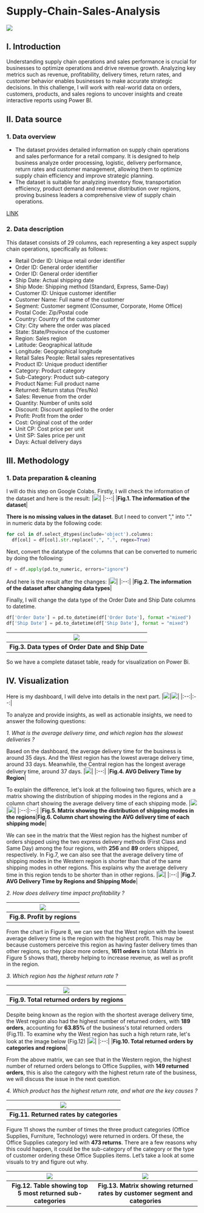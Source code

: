 # Supply-Chain-Sales-Analysis
![](https://encrypted-tbn0.gstatic.com/images?q=tbn:ANd9GcQV3uPk2xiUlQhYif4MdzHCc6MwsIuz-_2jBA&s)

## I. Introduction
Understanding supply chain operations and sales performance is crucial for businesses to optimize operations and drive revenue growth. Analyzing key metrics such as revenue, profitability, delivery times, return rates, and customer behavior enables businesses to make accurate strategic decisions. In this challenge, I will work with real-world data on orders, customers, products, and sales regions to uncover insights and create interactive reports using Power BI.

## II. Data source
### 1. Data overview
- The dataset provides detailed information on supply chain operations and sales performance for a retail company. It is designed to help business analyze order processing, logistic, delivery performance, return rates and customer management, allowing them to optimize supply chain efficiency and improve strategic planning.
- The dataset is suitable for analyzing inventory flow, transportation efficiency, product demand and revenue distribution over regions, proving business leaders a comprehensive view of supply chain operations.
  
[LINK](https://docs.google.com/spreadsheets/d/1jNIom306z4gm8cLu3iBu1ocqfrczYac9/edit?gid=1597858120#gid=1597858120)

### 2. Data description
This dataset consists of 29 columns, each representing a key aspect supply chain operations, specifically as follows:
- Retail Order ID: Unique retail order identifier
- Order ID: General order identifier
- Order ID: General order identifier
- Ship Date: Actual shipping date
- Ship Mode: Shipping method (Standard, Express, Same-Day)
- Customer ID: Unique customer identifier
- Customer Name: Full name of the customer
- Segment: Customer segment (Consumer, Corporate, Home Office)
- Postal Code: Zip/Postal code
- Country: Country of the customer
- City: City where the order was placed
- State: State/Province of the customer
- Region: Sales region
- Latitude: Geographical latitude
- Longitude: Geographical longitude
- Retail Sales People: Retail sales representatives
- Product ID: Unique product identifier
- Category: Product category
- Sub-Category: Product sub-category
- Product Name: Full product name
- Returned: Return status (Yes/No)
- Sales: Revenue from the order
- Quantity: Number of units sold
- Discount: Discount applied to the order
- Profit: Profit from the order
- Cost: Original cost of the order
- Unit CP: Cost price per unit
- Unit SP: Sales price per unit
- Days: Actual delivery days

## III. Methodology
### 1. Data preparation & cleaning
I will do this step on Google Colabs. Firstly, I will check the information of the dataset and here is the result:
|![](images/fig.1.png)|
|:--:|
|**Fig.1. The information of the dataset**|

**There is no missing values in the dataset**. But I need to convert "," into "." in numeric data by the following code:
```python
for col in df.select_dtypes(include='object').columns:
  df[col] = df[col].str.replace(",", ".", regex=True)
```
Next, convert the datatype of the columns that can be converted to numeric by doing the following:
```python
df = df.apply(pd.to_numeric, errors="ignore")
```
And here is the result after the changes:
|![](images/fig.2.png)|
|:--:|
|**Fig.2. The information of the dataset after changing data types**|

Finally, I will change the data type of the Order Date and Ship Date columns to datetime.
```python
df['Order Date'] = pd.to_datetime(df['Order Date'], format ="mixed")
df['Ship Date'] = pd.to_datetime(df['Ship Date'], format = "mixed")
```
|![](images/fig.3.png)|
|:--:|
|**Fig.3. Data types of Order Date and Ship Date**|

So we have a complete dataset table, ready for visualization on Power Bi.

## IV. Visualization
Here is my dashboard, I will delve into details in the next part.
|![](images/fig.4.png)|![](images/fig.5.png)|
|:--:|:--:|

To analyze and provide insights, as well as actionable insights, we need to answer the following questions:

*1. What is the average delivery time, and which region has the slowest deliveries ?*
   
Based on the dashboard, the average delivery time for the business is around 35 days. And the West region has the lowest average delivery time, around 33 days. Meanwhile, the Central region has the longest average delivery time, around 37 days.
|![](images/fig.6.png)|
|:--:|
|**Fig.4. AVG Delivery Time by Region**|

To explain the difference, let's look at the following two figures, which are a matrix showing the distribution of shipping modes in the regions and a column chart showing the average delivery time of each shipping mode.
|![](images/fig.7.png)|![](images/fig.8.png)|
|:--:|:--:|
|**Fig.5. Matrix showing the distribution of shipping modes in the regions**|**Fig.6. Column chart showing the AVG delivery time of each shipping mode**|

We can see in the matrix that the West region has the highest number of orders shipped using the two express delivery methods (First Class and Same Day) among the four regions, with **256** and **89** orders shipped, respectively. In Fig.7, we can also see that the average delivery time of shipping modes in the Western region is shorter than that of the same shipping modes in other regions. This explains why the average delivery time in this region tends to be shorter than in other regions.
|![](images/fig.10.png)|
|:--:|
|**Fig.7. AVG Delivery Time by Regions and Shipping Mode**|

*2. How does delivery time impact profitability ?*

|![](images/fig.9.png)|
|:--:|
|**Fig.8. Profit by regions**|

From the chart in Figure 8, we can see that the West region with the lowest average delivery time is the region with the highest profit. This may be because customers perceive this region as having faster delivery times than other regions, so they place more orders, **1611 orders** in total (Matrix in Figure 5 shows that), thereby helping to increase revenue, as well as profit in the region.

*3. Which region has the highest return rate ?*

|![](images/fig.11.png)|
|:--:|
|**Fig.9. Total returned orders by regions**|

Despite being known as the region with the shortest average delivery time, the West region also had the highest number of returned orders, with **189 orders**, accounting for **63.85%** of the business's total returned orders (Fig.11). To examine why the West region has such a high return rate, let's look at the image below (Fig.12)
|![](images/fig.13.png)|
|:--:|
|**Fig.10. Total returned orders by categories and regions**|

From the above matrix, we can see that in the Western region, the highest number of returned orders belongs to Office Supplies, with **149 returned orders**, this is also the category with the highest return rate of the business, we will discuss the issue in the next question.

*4. Which product has the highest return rate, and what are the key causes ?*

|![](images/fig.14.png)|
|:--:|
|**Fig.11. Returned rates by categories**|

Figure 11 shows the number of times the three product categories (Office Supplies, Furniture, Technology) were returned in orders. Of these, the Office Supplies category led with **473 returns**. There are a few reasons why this could happen, it could be the sub-category of the category or the type of customer ordering these Office Supplies items. Let’s take a look at some visuals to try and figure out why.

|![](images/fig.15.png)|![](images/fig.16.png)|
|:--:|:--:|
|**Fig.12. Table showing top 5 most returned sub-categories**|**Fig.13. Matrix showing returned rates by customer segment and categories**|


